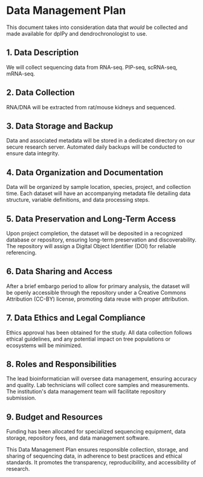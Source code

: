 # Data Management Plan

This document takes into consideration data that *would* be collected and made available for dplPy and dendrochronologist to use.

## 1. Data Description
We will collect sequencing data from RNA-seq. PIP-seq, scRNA-seq, mRNA-seq.

## 2. Data Collection
RNA/DNA will be extracted from rat/mouse kidneys and sequenced.

## 3. Data Storage and Backup
Data and associated metadata will be stored in a dedicated directory on our secure research server. Automated daily backups will be conducted to ensure data integrity.

## 4. Data Organization and Documentation
Data will be organized by sample location, species, project, and collection time. Each dataset will have an accompanying metadata file detailing data structure, variable definitions, and data processing steps. 

## 5. Data Preservation and Long-Term Access
Upon project completion, the dataset will be deposited in a recognized database or repository, ensuring long-term preservation and discoverability. The repository will assign a Digital Object Identifier (DOI) for reliable referencing.

## 6. Data Sharing and Access
After a brief embargo period to allow for primary analysis, the dataset will be openly accessible through the repository under a Creative Commons Attribution (CC-BY) license, promoting data reuse with proper attribution.

## 7. Data Ethics and Legal Compliance
Ethics approval has been obtained for the study. All data collection follows ethical guidelines, and any potential impact on tree populations or ecosystems will be minimized.

## 8. Roles and Responsibilities
The lead bioinformatician will oversee data management, ensuring accuracy and quality. Lab technicians will collect core samples and measurements. The institution's data management team will facilitate repository submission.

## 9. Budget and Resources
Funding has been allocated for specialized sequencing equipment, data storage, repository fees, and data management software.

This Data Management Plan ensures responsible collection, storage, and sharing of sequencing data, in adherence to best practices and ethical standards. It promotes the transparency, reproducibility, and accessibility of research.
